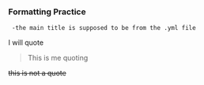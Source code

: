 

### Formatting Practice
     -the main title is supposed to be from the .yml file
I will quote
> This is me quoting
> 
~~this is not a quote~~
